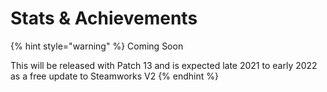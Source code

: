 # Stats & Achievements

{% hint style="warning" %}
Coming Soon

This will be released with Patch 13 and is expected late 2021 to early 2022 as a free update to Steamworks V2
{% endhint %}
